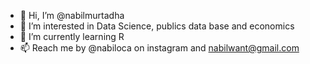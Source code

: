 - 👋 Hi, I’m @nabilmurtadha
- 👀 I’m interested in Data Science, publics data base and economics 
- 🌱 I’m currently learning R
- 📫 Reach me by @nabiloca on instagram and nabilwant@gmail.com

<!---
nabilmurtadha/nabilmurtadha is a ✨ special ✨ repository because its `README.md` (this file) appears on your GitHub profile.
You can click the Preview link to take a look at your changes.
--->
